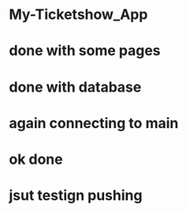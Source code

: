 # My-Ticketshow_App
# done with some pages
# done with database
# again connecting to main
# ok done
# jsut testign pushing